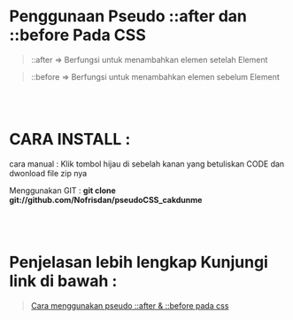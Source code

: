 <h1>Penggunaan Pseudo ::after dan ::before Pada CSS</h1>
<blockquote>::after => Berfungsi untuk menambahkan elemen setelah Element </blockquote>
<blockquote>::before => Berfungsi untuk menambahkan elemen sebelum Element</blockquote>
<br>
<br>
<h1>CARA INSTALL : </h1>
<p>cara manual : Klik tombol hijau di sebelah kanan yang betuliskan CODE dan dwonload file zip nya </p>
<p> Menggunakan GIT : <strong> git clone git://github.com/Nofrisdan/pseudoCSS_cakdunme </strong> </p>
<br>
<br>
<h1> Penjelasan lebih lengkap Kunjungi link di bawah : </h1>
<blockquote> <a href="https://cakdunme.blogspot.com" target="_blank">Cara menggunakan pseudo ::after & ::before pada css </a><blockquote>
